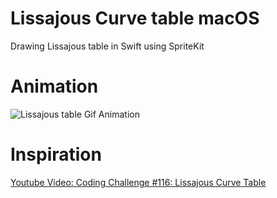 # Lissajous Curve table macOS
Drawing Lissajous table in Swift using SpriteKit

# Animation
![Lissajous table Gif Animation](https://thumbs.gfycat.com/AngelicDismalAmazonparrot-size_restricted.gif)

# Inspiration 
[Youtube Video: Coding Challenge #116: Lissajous Curve Table](https://youtu.be/--6eyLO78CY)
